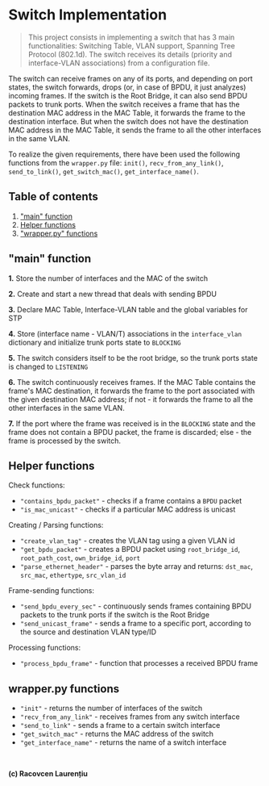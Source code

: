 # **Switch Implementation**

>This project consists in implementing a switch that has 3 main functionalities: Switching Table, VLAN support, Spanning Tree Protocol (802.1d).
The switch receives its details (priority and interface-VLAN associations) from a configuration file.

The switch can receive frames on any of its ports, and depending on port states, the switch forwards, drops (or, in case of BPDU, it just analyzes) incoming frames. If the switch is the Root Bridge, it can also send BPDU packets to trunk ports. When the switch receives a frame that has the destination MAC address in the MAC Table, it forwards the frame to the destination interface. But when the switch does not have the destination MAC address in the MAC Table, it sends the frame to all the other interfaces in the same VLAN.

To realize the given requirements, there have been used the following functions from the `wrapper.py` file: `init()`, `recv_from_any_link()`, `send_to_link()`, `get_switch_mac()`, `get_interface_name()`.

## **Table of contents**

1. ["main" function](#main-function)
2. [Helper functions](#helper-functions)
3. ["wrapper.py" functions](#wrapperpy-functions)

## **"main" function**

**1.** Store the number of interfaces and the MAC of the switch

**2.** Create and start a new thread that deals with sending BPDU

**3.** Declare MAC Table, Interface-VLAN table and the global variables for STP

**4.** Store (interface name - VLAN/T) associations in the `interface_vlan` dictionary and initialize trunk ports state to `BLOCKING`

**5.** The switch considers itself to be the root bridge, so the trunk ports state is changed to `LISTENING`

**6.** The switch continuously receives frames. If the MAC Table contains the frame's MAC destination, it forwards the frame to the port associated with the given destination MAC address; if not - it forwards the frame to all the other interfaces in the same VLAN.

**7.** If the port where the frame was received is in the `BLOCKING` state and the frame does not contain a BPDU packet, the frame is discarded; else - the frame is processed by the switch.


## **Helper functions**

Check functions:
- `"contains_bpdu_packet"` - checks if a frame contains a `BPDU` packet
- `"is_mac_unicast"` - checks if a particular MAC address is unicast

Creating / Parsing functions:

- `"create_vlan_tag"` - creates the VLAN tag using a given VLAN id
- `"get_bpdu_packet"` - creates a BPDU packet using `root_bridge_id`, `root_path_cost`, `own_bridge_id`, `port`
- `"parse_ethernet_header"` - parses the byte array and returns: `dst_mac`, `src_mac`, `ethertype`, `src_vlan_id`

Frame-sending functions:
- `"send_bpdu_every_sec"` - continuously sends frames containing BPDU packets to the trunk ports if the switch is the Root Bridge
- `"send_unicast_frame"` - sends a frame to a specific port, according to the source and destination VLAN type/ID

Processing functions:
- `"process_bpdu_frame"` - function that processes a received BPDU frame

## **wrapper.py functions**
- `"init"` - returns the number of interfaces of the switch
- `"recv_from_any_link"` - receives frames from any switch interface
- `"send_to_link"` - sends a frame to a certain switch interface
- `"get_switch_mac"` - returns the MAC address of the switch
- `"get_interface_name"` - returns the name of a switch interface

​


**(c) Racovcen Laurențiu**

